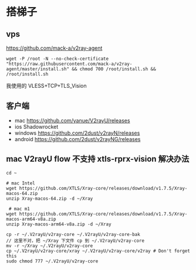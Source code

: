 # 搭梯子
## vps
https://github.com/mack-a/v2ray-agent
```
wget -P /root -N --no-check-certificate "https://raw.githubusercontent.com/mack-a/v2ray-agent/master/install.sh" && chmod 700 /root/install.sh && /root/install.sh
```
我使用的 VLESS+TCP+TLS_Vision

## 客户端
- mac
  https://github.com/yanue/V2rayU/releases
- ios
  Shadowrocket
- windows
  https://github.com/2dust/v2rayN/releases
- android
  https://github.com/2dust/v2rayNG/releases

## mac V2rayU flow 不支持 xtls-rprx-vision 解决办法
```
cd ~

# mac Intel
wget https://github.com/XTLS/Xray-core/releases/download/v1.7.5/Xray-macos-64.zip
unzip Xray-macos-64.zip -d ~/Xray

 # mac m1
wget https://github.com/XTLS/Xray-core/releases/download/v1.7.5/Xray-macos-arm64-v8a.zip
unzip Xray-macos-arm64-v8a.zip -d ~/Xray

cp -r ~/.V2rayU/v2ray-core ~/.V2rayU/v2ray-core-bak
// 这里不对，把 ~/Xray 下文件 cp 到 ~/.V2rayU/v2ray-core
mv -r ~/Xray ~/.V2rayU/v2ray-core
cp ~/.V2rayU/v2ray-core/xray ~/.V2rayU/v2ray-core/v2ray # Don't forget this
sudo chmod 777 ~/.V2rayU/v2ray-core
```
